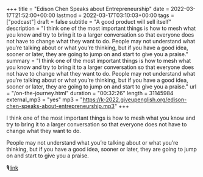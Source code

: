 +++
title = "Edison Chen Speaks about Entrepreneurship"
date = 2022-03-17T21:52:00+00:00
lastmod = 2022-03-17T03:10:03+00:00
tags = ["podcast"]
draft = false
subtitle = "A good product will sell itself"
description = "I think one of the most important things is  how to mesh what you know and try to bring it to a larger conversation so that everyone does not have to change what they want to do. People may not understand what you’re talking about or what you’re thinking, but if you have a good idea, sooner or later, they are going to jump on and start to give you a praise."
summary = "I think one of the most important things is  how to mesh what you know and try to bring it to a larger conversation so that everyone does not have to change what they want to do. People may not understand what you’re talking about or what you’re thinking, but if you have a good idea, sooner or later, they are going to jump on and start to give you a praise."
url = "/on-the-journey.html"
duration = "00:32:26"
length = 31145984
external_mp3 = "yes"
mp3 = "https://k-2022.giveupenglish.org/edison-chen-speaks-about-entrepreneurship.mp3"
+++

I think one of the most important things is  how to mesh what you know and try to bring it to a larger conversation so that everyone does not have to change what they want to do.

People may not understand what you’re talking about or what you’re thinking, but if you have a good idea, sooner or later, they are going to jump on and start to give you a praise.

🎙[link](https://k-2022.giveupenglish.org/edison-chen-speaks-about-entrepreneurship.mp3)